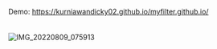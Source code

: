 Demo: https://kurniawandicky02.github.io/myfilter.github.io/
<br><br><br>
![IMG_20220809_075913](https://user-images.githubusercontent.com/89238386/183540465-b5fde315-ac4c-4923-abbf-0462abb28673.jpg)


